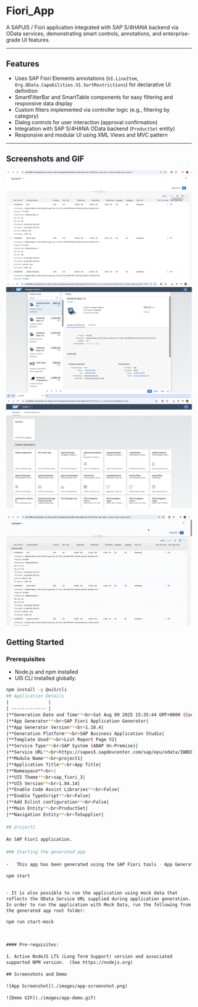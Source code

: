# Fiori_App

A SAPUI5 / Fiori application integrated with SAP S/4HANA backend via OData services, demonstrating smart controls, annotations, and enterprise-grade UI features.

---

## Features

- Uses SAP Fiori Elements annotations (`UI.LineItem`, `Org.OData.Capabilities.V1.SortRestrictions`) for declarative UI definition  
- SmartFilterBar and SmartTable components for easy filtering and responsive data display  
- Custom filters implemented via controller logic (e.g., filtering by category)  
- Dialog controls for user interaction (approval confirmation)  
- Integration with SAP S/4HANA OData backend (`ProductSet` entity)  
- Responsive and modular UI using XML Views and MVC pattern  

---
## Screenshots and GIF
![App Screenshot](./images/Image1.png)
![App Screenshot](./images/Image2.png)
![App Screenshot](./images/Image3.png)

![Demo GIF](./images/GIF.gif)

## Getting Started

### Prerequisites

- Node.js and npm installed  
- UI5 CLI installed globally:

```bash
npm install -g @ui5/cli
## Application Details
|               |
| ------------- |
|**Generation Date and Time**<br>Sat Aug 09 2025 15:35:44 GMT+0000 (Coordinated Universal Time)|
|**App Generator**<br>SAP Fiori Application Generator|
|**App Generator Version**<br>1.18.4|
|**Generation Platform**<br>SAP Business Application Studio|
|**Template Used**<br>List Report Page V2|
|**Service Type**<br>SAP System (ABAP On-Premise)|
|**Service URL**<br>https://sapes5.sapdevcenter.com/sap/opu/odata/IWBEP/GWSAMPLE_BASIC/|
|**Module Name**<br>project1|
|**Application Title**<br>App Title|
|**Namespace**<br>|
|**UI5 Theme**<br>sap_fiori_3|
|**UI5 Version**<br>1.84.14|
|**Enable Code Assist Libraries**<br>False|
|**Enable TypeScript**<br>False|
|**Add Eslint configuration**<br>False|
|**Main Entity**<br>ProductSet|
|**Navigation Entity**<br>ToSupplier|

## project1

An SAP Fiori application.

### Starting the generated app

-   This app has been generated using the SAP Fiori tools - App Generator, as part of the SAP Fiori tools suite.  To launch the generated application, run the following from the generated application root folder:

```
    npm start
```

- It is also possible to run the application using mock data that reflects the OData Service URL supplied during application generation.  In order to run the application with Mock Data, run the following from the generated app root folder:

```
    npm run start-mock
```


#### Pre-requisites:

1. Active NodeJS LTS (Long Term Support) version and associated supported NPM version.  (See https://nodejs.org)

## Screenshots and Demo

![App Screenshot](./images/app-screenshot.png)

![Demo GIF](./images/app-demo.gif)
